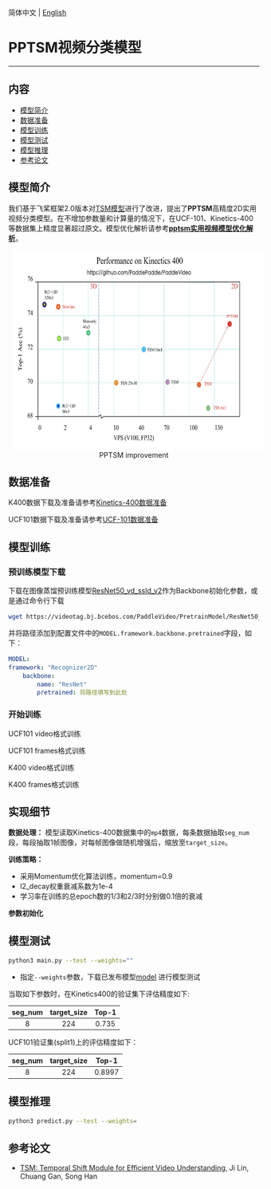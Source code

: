 简体中文 | [English](../../../en/model_zoo/recognition/pp-tsm.md)

# PPTSM视频分类模型

---
## 内容

- [模型简介](#模型简介)
- [数据准备](#数据准备)
- [模型训练](#模型训练)
- [模型测试](#模型测试)
- [模型推理](#模型推理)
- [参考论文](#参考论文)


## 模型简介

我们基于飞桨框架2.0版本对[TSM模型](./tsm.md)进行了改进，提出了**PPTSM**高精度2D实用视频分类模型。在不增加参数量和计算量的情况下，在UCF-101、Kinetics-400等数据集上精度显著超过原文。模型优化解析请参考[**pptsm实用视频模型优化解析**](https://github.com/PaddlePaddle/PaddleVideo/blob/main/docs/zh-CN/tutorials/pp-tsm.md)。

<p align="center">
<img src="https://github.com/PaddlePaddle/PaddleVideo/blob/main/docs/images/acc_vps.jpeg" height=400 width=650 hspace='10'/> <br />
PPTSM improvement
</p>


## 数据准备

K400数据下载及准备请参考[Kinetics-400数据准备](../../dataset/k400.md)

UCF101数据下载及准备请参考[UCF-101数据准备](../../dataset/ucf101.md)


## 模型训练

### 预训练模型下载

下载在图像蒸馏预训练模型[ResNet50_vd_ssld_v2](https://videotag.bj.bcebos.com/PaddleVideo/PretrainModel/ResNet50_vd_ssld_v2_pretrained.pdparams)作为Backbone初始化参数，或是通过命令行下载

```bash
wget https://videotag.bj.bcebos.com/PaddleVideo/PretrainModel/ResNet50_vd_ssld_v2_pretrained.pdparams
```

并将路径添加到配置文件中的`MODEL.framework.backbone.pretrained`字段，如下：

```yaml
MODEL:
framework: "Recognizer2D"
    backbone:
        name: "ResNet"
        pretrained: 将路径填写到此处
```

### 开始训练

UCF101 video格式训练

UCF101 frames格式训练

K400 video格式训练

K400 frames格式训练


## 实现细节

**数据处理：** 模型读取Kinetics-400数据集中的`mp4`数据，每条数据抽取`seg_num`段，每段抽取1帧图像，对每帧图像做随机增强后，缩放至`target_size`。

**训练策略：**

*  采用Momentum优化算法训练，momentum=0.9
*  l2_decay权重衰减系数为1e-4
*  学习率在训练的总epoch数的1/3和2/3时分别做0.1倍的衰减

**参数初始化**

## 模型测试

```bash
python3 main.py --test --weights=""
```

- 指定`--weights`参数，下载已发布模型[model](https://paddlemodels.bj.bcebos.com/video_classification/PPTSM.pdparams) 进行模型测试


当取如下参数时，在Kinetics400的验证集下评估精度如下:

| seg\_num | target\_size | Top-1 |
| :------: | :----------: | :----: |
| 8 | 224 | 0.735 |

UCF101验证集(split1)上的评估精度如下：

| seg\_num | target\_size | Top-1 |
| :------: | :----------: | :----: |
| 8 | 224 | 0.8997 |

## 模型推理

```bash
python3 predict.py --test --weights=
```

## 参考论文

- [TSM: Temporal Shift Module for Efficient Video Understanding](https://arxiv.org/pdf/1811.08383.pdf), Ji Lin, Chuang Gan, Song Han
